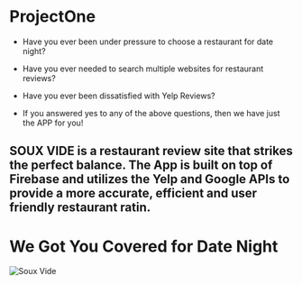 # ProjectOne

- Have you ever been under pressure to choose a restaurant for date night?

- Have you ever needed to search multiple websites for restaurant reviews?

- Have you ever been dissatisfied with Yelp Reviews?

- If you answered yes to any of the above questions, then we have just the APP for you!

## SOUX VIDE is a restaurant review site that strikes the perfect balance. The App is built on top of Firebase and utilizes the Yelp and Google APIs to provide a more accurate, efficient and user friendly restaurant ratin.

# We Got You Covered for Date Night

![Soux Vide](images/Sous-Vide.gif "Soux Vide")

